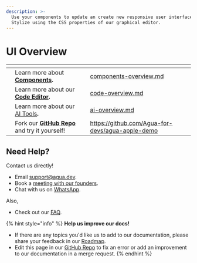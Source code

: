 ```yaml
---
description: >-
  Use your components to update an create new responsive user interfaces.
  Stylize using the CSS properties of our graphical editor.
---
```


# UI Overview



<table data-card-size="large" data-view="cards"><thead><tr><th></th><th></th><th></th><th data-hidden data-card-target data-type="content-ref"></th></tr></thead><tbody><tr><td></td><td>Learn more about <a href="../components/components-overview.md"><strong>Components</strong></a><strong>.</strong></td><td></td><td><a href="../components/components-overview.md">components-overview.md</a></td></tr><tr><td></td><td>Learn more about our <a href="../code-editor/code-overview.md"><strong>Code Editor</strong></a><strong>.</strong></td><td></td><td><a href="../code-editor/code-overview.md">code-overview.md</a></td></tr><tr><td></td><td>Learn more about our <a href="../code-editor/ai-overview.md">AI Tools</a><strong>.</strong></td><td></td><td><a href="../code-editor/ai-overview.md">ai-overview.md</a></td></tr><tr><td></td><td>Fork our <a href="https://github.com/Agua-for-devs/agua-apple-demo"><strong>GitHub Repo</strong></a> and try it yourself!</td><td></td><td><a href="https://github.com/Agua-for-devs/agua-apple-demo">https://github.com/Agua-for-devs/agua-apple-demo</a></td></tr></tbody></table>



## Need Help?

Contact us directly!

* Email [support@agua.dev](mailto:support@agua.dev).
* Book a [meeting with our founders](https://agua.tools/meetings/developers/onboarding).
* Chat with us on [WhatsApp](https://wa.me/12396883277).

Also,

* Check out our [FAQ](../help-and-community/faq.md).



{% hint style="info" %}
**Help us improve our docs!**

* If there are any topics you'd like us to add to our documentation, please share your feedback in our [Roadmap](https://roadmap.agua.app/).
* Edit this page in our [GitHub Repo](https://github.com/Agua-for-devs/agua-documentation) to fix an error or add an improvement to our documentation in a merge request.
{% endhint %}
